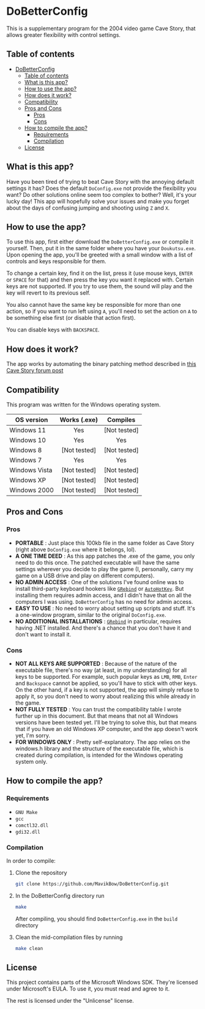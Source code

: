# DoBetterConfig

This is a supplementary program for the 2004 video game Cave Story, that allows greater flexibility with control settings.

## Table of contents

- [DoBetterConfig](#dobetterconfig)
  - [Table of contents](#table-of-contents)
  - [What is this app?](#what-is-this-app)
  - [How to use the app?](#how-to-use-the-app)
  - [How does it work?](#how-does-it-work)
  - [Compatibility](#compatibility)
  - [Pros and Cons](#pros-and-cons)
    - [Pros](#pros)
    - [Cons](#cons)
  - [How to compile the app?](#how-to-compile-the-app)
    - [Requirements](#requirements)
    - [Compilation](#compilation)
  - [License](#license)

## What is this app?

Have you been tired of trying to beat Cave Story with the annoying default settings it has? Does the default `DoConfig.exe` not provide the flexibility you want? Do other solutions online seem too complex to bother? Well, it's your lucky day! This app will hopefully solve your issues and make you forget about the days of confusing jumping and shooting using `Z` and `X`.

## How to use the app?

To use this app, first either download the `DoBetterConfig.exe` or compile it yourself. Then, put it in the same folder where you have your `Doukutsu.exe`. Upon opening the app, you'll be greeted with a small window with a list of controls and keys responsible for them.

To change a certain key, find it on the list, press it (use mouse keys, `ENTER` or `SPACE` for that) and then press the key you want it replaced with. Certain keys are not supported. If you try to use them, the sound will play and the key will revert to its previous self.

You also cannot have the same key be responsible for more than one action, so if you want to run left using `A`, you'll need to set the action on `A` to be something else first (or disable that action first).

You can disable keys with `BACKSPACE`.

## How does it work?

The app works by automating the binary patching method described in [this Cave Story forum post](https://forum.cavestory.org/threads/help-changing-controls.3017/)

## Compatibility

This program was written for the Windows operating system.

| OS version | Works (.exe) | Compiles |
| ---------- | :----------: | :------: |
| Windows 11 | Yes | [Not tested] |
| Windows 10 | Yes | Yes |
| Windows 8  | [Not tested] | [Not tested] |
| Windows 7  | Yes | Yes |
| Windows Vista | [Not tested] | [Not tested] |
| Windows XP | [Not tested] | [Not tested] |
| Windows 2000 | [Not tested] | [Not tested] |

## Pros and Cons

### Pros

- **PORTABLE** : Just place this 100kb file in the same folder as Cave Story (right above `DoConfig.exe` where it belongs, lol).
- **A ONE TIME DEED** : As this app patches the .exe of the game, you only need to do this once. The patched executable will have the same settings wherever you decide to play the game (I, personally, carry my game on a USB drive and play on different computers).
- **NO ADMIN ACCESS** : One of the solutions I've found online was to install third-party keyboard hookers like [`GRebind`](https://www.cavestory.org/download/miscellaneous-tools.php) or [`AutoHotKey`](https://www.autohotkey.com/). But installing them requires admin access, and I didn't have that on all the computers I was using. `DoBetterConfig` has no need for admin access.
- **EASY TO USE** : No need to worry about setting up scripts and stuff. It's a one-window program, similar to the original `DoConfig.exe`.
- **NO ADDITIONAL INSTALLATIONS** : [`GRebind`](https://www.cavestory.org/download/miscellaneous-tools.php) in particular, requires having .NET installed. And there's a chance that you don't have it and don't want to install it.

### Cons

- **NOT ALL KEYS ARE SUPPORTED** : Because of the nature of the executable file, there's no way (at least, in my understanding) for all keys to be supported. For example, such popular keys as `LMB`, `RMB`, `Enter` and `Backspace` cannot be applied, so you'll have to stick with other keys. On the other hand, if a key is not supported, the app will simply refuse to apply it, so you don't need to worry about realizing this while already in the game.
- **NOT FULLY TESTED** : You can trust the compatibility table I wrote further up in this document. But that means that not all Windows versions have been tested yet. I'll be trying to solve this, but that means that if you have an old Windows XP computer, and the app doesn't work yet, I'm sorry.
- **FOR WINDOWS ONLY** : Pretty self-explanatory. The app relies on the windows.h library and the structure of the executable file, which is created during compilation, is intended for the Windows operating system only.

## How to compile the app?

### Requirements

- `GNU Make`
- `gcc`
- `comctl32.dll`
- `gdi32.dll`

### Compilation

In order to compile:

1. Clone the repository

    ```sh
    git clone https://github.com/MavikBow/DoBetterConfig.git
    ```

2. In the DoBetterConfig directory run

    ```sh
    make
    ```

    After compiling, you should find `DoBetterConfig.exe` in the `build` directory

3. Clean the mid-compilation files by running

    ```sh
    make clean
    ```

## License

This project contains parts of the Microsoft Windows SDK.
They're licensed under Microsoft's EULA. To use it, you must read and agree to it.

The rest is licensed under the "Unlicense" license.
